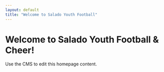 ```yaml
---
layout: default
title: "Welcome to Salado Youth Football"
---
```


# Welcome to Salado Youth Football & Cheer!

Use the CMS to edit this homepage content.
